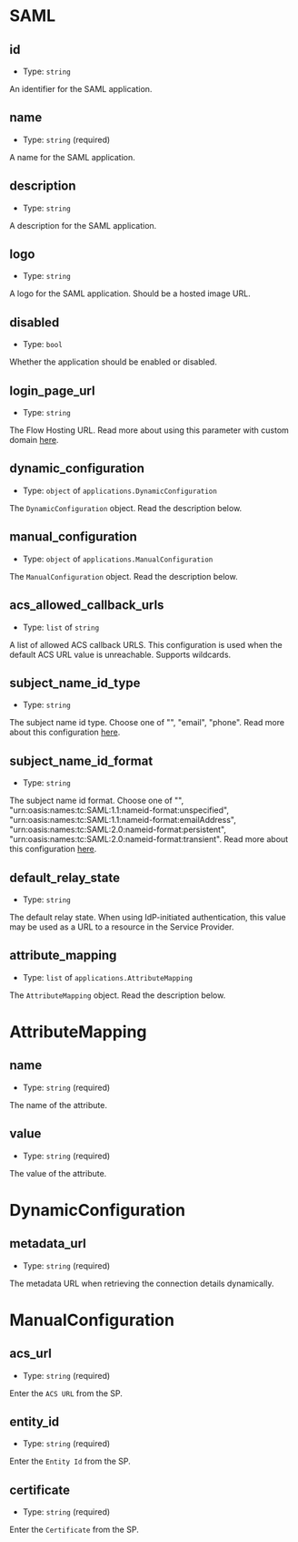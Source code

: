 
SAML
====



id
----

- Type: `string` 

An identifier for the SAML application.



name
----

- Type: `string` (required)

A name for the SAML application.



description
-----------

- Type: `string` 

A description for the SAML application.



logo
----

- Type: `string` 

A logo for the SAML application. Should be a hosted image URL.



disabled
--------

- Type: `bool` 

Whether the application should be enabled or disabled.



login_page_url
--------------

- Type: `string` 

The Flow Hosting URL. Read more about using this parameter with custom domain [here](https://docs.descope.com/sso-integrations/applications/saml-apps).



dynamic_configuration
---------------------

- Type: `object` of `applications.DynamicConfiguration` 

The `DynamicConfiguration` object. Read the description below.



manual_configuration
--------------------

- Type: `object` of `applications.ManualConfiguration` 

The `ManualConfiguration` object. Read the description below.



acs_allowed_callback_urls
-------------------------

- Type: `list` of `string` 

A list of allowed ACS callback URLS. This configuration is used when the default ACS URL value is unreachable. Supports wildcards.



subject_name_id_type
--------------------

- Type: `string` 

The subject name id type. Choose one of "", "email", "phone". Read more about this configuration [here](https://docs.descope.com/sso-integrations/applications/saml-apps).



subject_name_id_format
----------------------

- Type: `string` 

The subject name id format. Choose one of "", "urn:oasis:names:tc:SAML:1.1:nameid-format:unspecified", "urn:oasis:names:tc:SAML:1.1:nameid-format:emailAddress", "urn:oasis:names:tc:SAML:2.0:nameid-format:persistent", "urn:oasis:names:tc:SAML:2.0:nameid-format:transient". Read more about this configuration [here](https://docs.descope.com/sso-integrations/applications/saml-apps).



default_relay_state
-------------------

- Type: `string` 

The default relay state. When using IdP-initiated authentication, this value may be used as a URL to a resource in the Service Provider.



attribute_mapping
-----------------

- Type: `list` of `applications.AttributeMapping` 

The `AttributeMapping` object. Read the description below.





AttributeMapping
================



name
----

- Type: `string` (required)

The name of the attribute.



value
-----

- Type: `string` (required)

The value of the attribute.





DynamicConfiguration
====================



metadata_url
------------

- Type: `string` (required)

The metadata URL when retrieving the connection details dynamically.





ManualConfiguration
===================



acs_url
-------

- Type: `string` (required)

Enter the `ACS URL` from the SP.



entity_id
---------

- Type: `string` (required)

Enter the `Entity Id` from the SP.



certificate
-----------

- Type: `string` (required)

Enter the `Certificate` from the SP.

